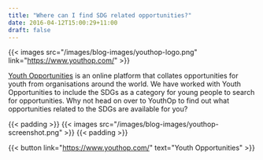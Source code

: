 ```yaml
---
title: "Where can I find SDG related opportunities?"
date: 2016-04-12T15:00:29+11:00
draft: false
---
```


{{< images src="/images/blog-images/youthop-logo.png" link="https://www.youthop.com/" >}}



[Youth Opportunities](https://www.youthop.com/) is an online platform that collates opportunities for youth from organisations around the world. We have worked with Youth Opportunities to include the SDGs as a category for young people to search for opportunities. Why not head on over to YouthOp to find out what opportunities related to the SDGs are available for you?

{{< padding >}}
{{< images src="/images/blog-images/youthop-screenshot.png" >}}
{{< padding >}}
 
{{< button link="https://www.youthop.com/" text="Youth Opportunities" >}}
